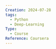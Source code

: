 ```yaml
---
Creation: 2024-07-28
tags:
  - Python
  - Deep-Learning
Type:
  - Course
Reference: Coursera
---
```

